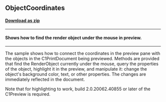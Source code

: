 ## ObjectCoordinates
#### [Download as zip](https://grapecity.github.io/DownGit/#/home?url=https://github.com/GrapeCity/ComponentOne-WinForms-Samples/tree/master/NetFramework\Reports\C1Preview\VB\ObjectCoordinates)
____
#### Shows how to find the render object under the mouse in preview.
____
The sample shows how to connect the coordinates in the preview pane with the objects in the C1PrintDocument being previewed. Methods are provided that find the RenderObject currently under the mouse, query the properties of the object, highlight it in the preview, and manipulate it: change the object's background color, text, or other properties. The changes are immediately reflected in the document. 

Note that for highlighting to work, build 2.0.20062.40855 or later of the C1Preview is required. 